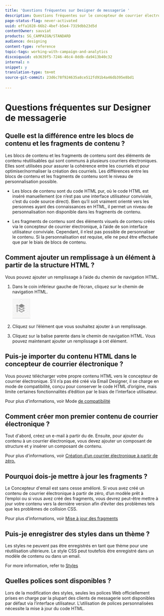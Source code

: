 ```yaml
---
title: 'Questions fréquentes sur Designer de messagerie '
description: Questions fréquentes sur le concepteur de courrier électronique.
page-status-flag: never-activated
uuid: effa1028-66b2-4bef-b5e4-7319dbb23d5d
contentOwner: sauviat
products: SG_CAMPAIGN/STANDARD
audience: designing
content-type: reference
topic-tags: working-with-campaign-and-analytics
discoiquuid: eb3639f5-7246-46c4-8ddb-da9413b40c32
internal: n
snippet: y
translation-type: tm+mt
source-git-commit: 23d6c78f924635a8ce512fd91b4a46db395e8bd1

---
```



# Questions fréquentes sur Designer de messagerie

## Quelle est la différence entre les blocs de contenu et les fragments de contenu ?

Les blocs de contenu et les fragments de contenu sont des éléments de contenu réutilisables qui sont communs à plusieurs courriers électroniques. Elles sont utilisées pour assurer la cohérence entre les courriels et pour optimiser/normaliser la création des courriels. Les différences entre les blocs de contenu et les fragments de contenu sont le niveau de personnalisation possible.

* Les blocs de contenu sont du code HTML pur, où le code HTML est inséré manuellement (ce n’est pas une interface utilisateur conviviale, c’est du code source direct). Bien qu’il soit vraiment orienté vers les personnes ayant des connaissances en HTML, il permet un niveau de personnalisation non disponible dans les fragments de contenu.

* Les fragments de contenu sont des éléments visuels de contenu créés via le concepteur de courrier électronique, à l’aide de son interface utilisateur conviviale. Cependant, il n’est pas possible de personnaliser le contenu. Si la personnalisation est requise, elle ne peut être effectuée que par le biais de blocs de contenu.

## Comment ajouter un remplissage à un élément à partir de la structure HTML ?

Vous pouvez ajouter un remplissage à l’aide du chemin de navigation HTML.

1. Dans le coin inférieur gauche de l’écran, cliquez sur le chemin de navigation HTML.

   ![](assets/breadcrumb.png)

1. Cliquez sur l’élément que vous souhaitez ajouter à un remplissage.
1. Cliquez sur la balise parente dans le chemin de navigation HTML.
Vous pouvez maintenant ajouter un remplissage à cet élément.

## Puis-je importer du contenu HTML dans le concepteur de courrier électronique ?

Vous pouvez télécharger votre propre contenu HTML vers le concepteur de courrier électronique. S’il n’a pas été créé via Email Designer, il se charge en mode de compatibilité, conçu pour conserver le code HTML d’origine, mais limite certaines fonctionnalités d’édition par le biais de l’interface utilisateur.

Pour plus d’informations, voir Mode [de compatibilité](../../designing/using/using-existing-content.md#compatibility-mode)

## Comment créer mon premier contenu de courrier électronique ?

Tout d&#39;abord, créez un e-mail à partir du  de.
Ensuite, pour ajouter du contenu à un courrier électronique, vous devez ajouter un composant de structure et y insérer un composant de contenu.

Pour plus d’informations, voir [Création d’un courrier électronique à partir de zéro.](../../designing/using/quick-start.md#from-scratch-email)

## Pourquoi dois-je mettre à jour les fragments ?

Le Concepteur d&#39;email est sans cesse amélioré. Si vous avez créé un contenu de courrier électronique à partir de zéro, d’un modèle prêt à l’emploi ou si vous avez créé des fragments, vous devrez peut-être mettre à jour votre contenu vers la dernière version afin d’éviter des problèmes tels que les problèmes de collision CSS.

Pour plus d’informations, voir [Mise à jour des fragments](../../designing/using/designing-content-in-adobe-campaign.md#email-designer-updates)

## Puis-je enregistrer des styles dans un thème ?

Les styles ne peuvent pas être enregistrés en tant que thème pour une réutilisation ultérieure. Le style CSS peut toutefois être enregistré dans un modèle de contenu ou dans un email.

For more information, refer to [Styles](../../designing/using/styles.md)

## Quelles polices sont disponibles ?

Lors de la modification des styles, seules les polices Web officiellement prises en charge par la plupart des clients de messagerie sont disponibles par défaut via l’interface utilisateur. L’utilisation de polices personnalisées nécessite la mise à jour du code HTML.
